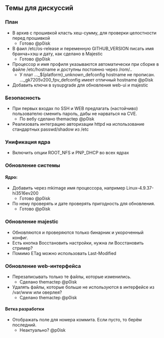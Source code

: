 ## Темы для дискуссий

### План

* В архив с прошивкой класть хеш-сумму, для проверки целостности перед прошивкой
  * Готово @p0isk
* В фаил /etc/os-release и переменную GITHUB_VERSION писать имя бранча+хэш и дату, как сделано в Majestic
  * Готово @p0isk
* Процессор и имя профиля указываются автоматически при сборке в файле /etc/hostname и доступны постоянно через /rom/..
  * У плат ..._${platform}_unknown_defconfig hostname не прописан. ..._gk7205v200_fpv_defconfig имеет отличный hostname @p0isk
* Добавить ключи в sysupgrade для обновления web-ui и majestic


### Безопасность

* При первых входах по SSH и WEB предлагать (настойчиво) пользователю сменить пароль, дабы не нарваться на CVE.
  * По вебу сделано themactep @p0isk
* Реализовать интеграцию авторизации httpd на использование стандартных passwd/shadow из /etc

### Унификация ядра

* Включить опции ROOT_NFS и PNP_DHCP во всех ядрах

### Обновление системы

#### Ядро:
* Добавить через mkimage имя процессора, например Linux-4.9.37-hi3516ev200
  * Готово @p0isk
* По нему проверять и дате проверять пригодность для обновления.
  * Готово @p0isk

### Обновление majestic
* Обновляются и проверяются только бинарник и укороченный конфиг.
* Есть кнопка Восстановить настройки, нужна ли Восстановить стример?
* Помимо ETag можно использовать Last-Modified

### Обновление web-интерфейса
* Перезаписывать только те файлы, которые изменились.
  * Сделано themactep @p0isk
* Удалять файлы, которые больше не используются в интерфейсе из /var/www или оверлея?
  * Сделано themactep @p0isk

#### Ветка разработки
* Отображать поле для номера коммита. Если пусто, то берём последний.
  * Неактуально? @p0isk